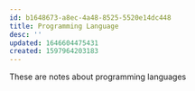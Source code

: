 ```yaml
---
id: b1648673-a8ec-4a48-8525-5520e14dc448
title: Programming Language
desc: ''
updated: 1646604475431
created: 1597964203183
---
```


These are notes about programming languages
